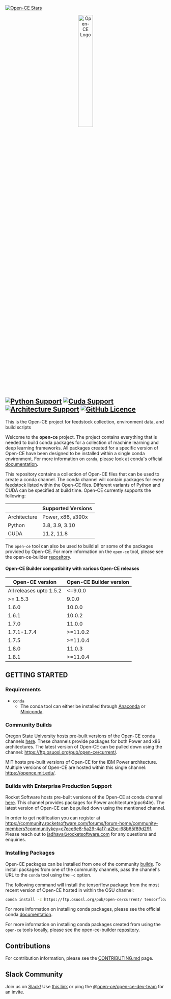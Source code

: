 [![Open-CE Stars](https://img.shields.io/github/stars/open-ce?style=social)](https://github.com/open-ce/open-ce/stargazers)

<p align="center">
  <img src="https://avatars0.githubusercontent.com/u/68873540?s=400&u=a02dc4156e50cdffb23172aba7133e44381885d4&v=4" alt="Open-CE Logo" width="30%">
</p>

[![Python Support](https://img.shields.io/badge/python-3.8%20%7C%203.9%20%7C%203.10-blue.svg)](#requirements)
[![Cuda Support](https://img.shields.io/badge/cuda-11.2%20%7C%2011.8%20-blue)](#)
[![Architecture Support](https://img.shields.io/badge/architecture-x86%20%7C%20ppc64le%20%7C%20s390x-blue)](#)
[![GitHub Licence](https://img.shields.io/github/license/open-ce/open-ce.svg)](LICENSE)
---

This is the Open-CE project for feedstock collection, environment data, and build scripts

Welcome to the **open-ce** project. The project contains everything that is needed to build conda packages for
a collection of machine learning and deep learning frameworks. All packages created for a specific version of
Open-CE have been designed to be installed within a single conda environment. For more information on `conda`,
please look at conda's official [documentation](https://docs.conda.io/).

This repository contains a collection of Open-CE files that can be used to create a conda channel. The conda channel
will contain packages for every feedstock listed within the Open-CE files. Different variants of Python and CUDA can
be specified at build time. Open-CE currently supports the following:

| | Supported Versions |
| --- | --- |
| Architecture | Power, x86, s390x |
| Python | 3.8, 3.9, 3.10 |
| CUDA | 11.2, 11.8 |


The `open-ce` tool can also be used to build all or some of the packages provided by Open-CE. For more information on the `open-ce` tool,
please see the open-ce-builder [repository](https://github.com/open-ce/open-ce-builder).

#### Open-CE Builder compatibility with various Open-CE releases
| Open-CE version         | Open-CE Builder version |
|-------------------------|-------------------------|
| All releases upto 1.5.2 | <=9.0.0                 |
| >= 1.5.3                | 9.0.0                   |
| 1.6.0                   | 10.0.0                  |
| 1.6.1                   | 10.0.2                  |
| 1.7.0                   | 11.0.0                  |
| 1.7.1-1.7.4             | >=11.0.2                |
| 1.7.5                   | >=11.0.4                |
| 1.8.0                   | 11.0.3                  |
| 1.8.1                   | >=11.0.4                |

## GETTING STARTED

### Requirements

* `conda`
  * The conda tool can either be installed through [Anaconda](https://www.anaconda.com/products/individual#Downloads) or [Miniconda](https://docs.conda.io/en/latest/miniconda.html).

### Community Builds

Oregon State University hosts pre-built versions of the Open-CE conda channels [here](https://osuosl.org/services/powerdev/opence/). These
channels provide packages for both Power and x86 architectures. The latest version of Open-CE can be pulled down using the channel:
https://ftp.osuosl.org/pub/open-ce/current/.

MIT hosts pre-built versions of Open-CE for the IBM Power architecture. Multiple versions of Open-CE are hosted within this single channel: https://opence.mit.edu/.

### Builds with Enterprise Production Support

Rocket Software hosts pre-built versions of the Open-CE at conda channel [here](https://anaconda.org/rocketce). This channel provides packages for Power architecture(ppc64le). The latest version of Open-CE can be pulled down using the mentioned channel.

In order to get notification you can register at https://community.rocketsoftware.com/forums/forum-home/community-members?communitykey=c7ece6e8-5a29-4a17-a2bc-68b65f89d29f. Please reach out to jadhavs@rocketsoftware.com for any questions and enquiries.

### Installing Packages

Open-CE packages can be installed from one of the community [builds](#community-builds). To install packages from one of the community channels, pass the channel's URL to the `conda` tool using the `-c` option.

The following command will install the tensorflow package from the most recent version of Open-CE hosted in within the OSU channel:

```bash
conda install -c https://ftp.osuosl.org/pub/open-ce/current/ tensorflow
```

For more information on installing conda packages, please see the official conda [documentation](https://docs.conda.io/).

For more information on installing conda packages created from using the `open-ce` tools locally, please see the open-ce-builder [repository](https://github.com/open-ce/open-ce-builder).

## Contributions

For contribution information, please see the [CONTRIBUTING.md](CONTRIBUTING.md) page.

## Slack Community

Join us on [Slack!](http://open-ce.slack.com/) Use [this link](https://join.slack.com/t/open-ce/shared_invite/zt-o27t9db6-oUklancQvdGO8FIwftDwgw) or ping the [@open-ce/open-ce-dev-team](https://github.com/orgs/open-ce/teams/open-ce-dev-team) for an invite.

